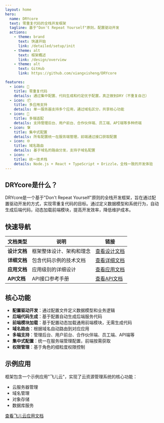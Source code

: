 ```yaml
---
layout: home
hero:
  name: DRYcore
  text: 零重复代码的全栈开发框架
  tagline: 基于"Don't Repeat Yourself"原则，配置驱动开发
  actions:
    - theme: brand
      text: 快速开始
      link: /detailed/setup/init
    - theme: alt
      text: 框架概述
      link: /design/overview
    - theme: alt
      text: GitHub
      link: https://github.com/xiangxisheng/DRYcore

features:
  - icon: 🚀
    title: 零重复代码
    details: 通过集中配置、代码生成和约定优于配置，真正做到DRY（不重复自己）
  - icon: 📦
    title: 多应用支持
    details: 单一服务器支持多个应用，通过域名区分，共享核心功能
  - icon: 🔌
    title: 多端适配
    details: 支持管理后台、用户前台、合作伙伴端、员工端、API端等多种终端
  - icon: 🛠️
    title: 集中式配置
    details: 所有配置统一在服务端管理，前端通过接口获取配置
  - icon: 🌐
    title: 域名路由
    details: 基于域名的路由分发，支持子域名配置
  - icon: ⚡
    title: 统一技术栈
    details: Node.js + React + TypeScript + Drizzle，全栈一致的开发体验
---
```


## DRYcore是什么？

DRYcore是一个基于"Don't Repeat Yourself"原则的全栈开发框架，旨在通过配置驱动开发的方式，实现零重复代码的目标。通过定义数据模型和系统行为，自动生成后端代码，动态加载前端模块，提高开发效率，降低维护成本。

## 快速导航

| 文档类型 | 说明 | 链接 |
|---------|------|------|
| **设计文档** | 框架整体设计、架构和理念 | [查看设计文档](/design/overview) |
| **详细文档** | 包含代码示例的技术文档 | [查看详细文档](/detailed/) |
| **应用文档** | 应用级别的详细设计 | [查看应用文档](/apps/) |
| **API文档** | API接口参考手册 | [查看API文档](/api/) |

## 核心功能

- **配置驱动开发**：通过配置文件定义数据模型和业务逻辑
- **后端代码生成**：基于配置自动生成后端服务代码
- **前端模块加载**：基于配置动态加载通用前端模块，无需生成代码
- **域名路由**：根据域名自动路由到对应应用
- **多端支持**：管理后台、用户前台、合作伙伴端、员工端、API端等
- **集中式配置**：统一在服务端管理配置，前端按需获取
- **权限管理**：基于角色的细粒度权限控制

## 示例应用

框架包含一个示例应用"飞儿云"，实现了云资源管理系统的核心功能：

- 云服务器管理
- 域名管理
- 对象存储
- 数据库服务

[查看飞儿云应用文档](/apps/feieryun) 